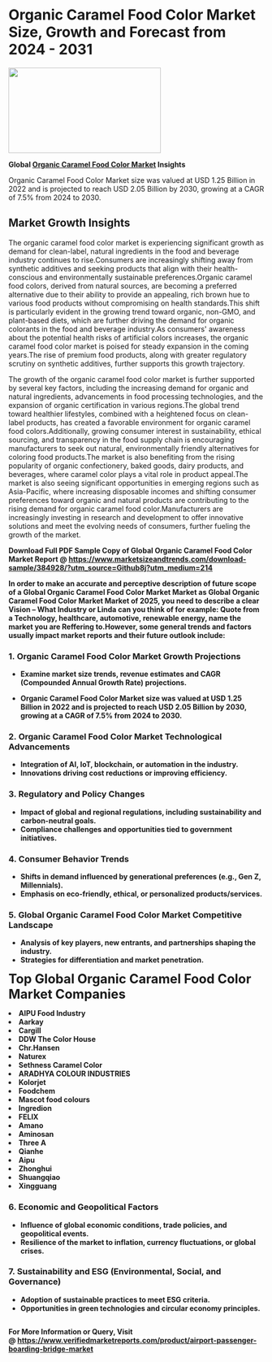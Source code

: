 <H1>Organic Caramel Food Color Market Size, Growth and Forecast from 2024 - 2031</H1><img class="aligncenter size-medium wp-image-584254" src="https://thirdeyenews.in/wp-content/uploads/2024/09/Global-Market-Research-300x168.jpeg" alt="" width="300" height="168" /><p><strong>Global&nbsp;<a href="https://www.marketsizeandtrends.com/download-sample/384928/?utm_source=Github8j?utm_medium=214">Organic Caramel Food Color Market</a> Insights</strong></p><p>Organic Caramel Food Color Market size was valued at USD 1.25 Billion in 2022 and is projected to reach USD 2.05 Billion by 2030, growing at a CAGR of 7.5% from 2024 to 2030.</p><p><h2>Market Growth Insights</h2> <p>The organic caramel food color market is experiencing significant growth as demand for clean-label, natural ingredients in the food and beverage industry continues to rise.Consumers are increasingly shifting away from synthetic additives and seeking products that align with their health-conscious and environmentally sustainable preferences.Organic caramel food colors, derived from natural sources, are becoming a preferred alternative due to their ability to provide an appealing, rich brown hue to various food products without compromising on health standards.This shift is particularly evident in the growing trend toward organic, non-GMO, and plant-based diets, which are further driving the demand for organic colorants in the food and beverage industry.As consumers' awareness about the potential health risks of artificial colors increases, the organic caramel food color market is poised for steady expansion in the coming years.The rise of premium food products, along with greater regulatory scrutiny on synthetic additives, further supports this growth trajectory.</p> <p>The growth of the organic caramel food color market is further supported by several key factors, including the increasing demand for organic and natural ingredients, advancements in food processing technologies, and the expansion of organic certification in various regions.The global trend toward healthier lifestyles, combined with a heightened focus on clean-label products, has created a favorable environment for organic caramel food colors.Additionally, growing consumer interest in sustainability, ethical sourcing, and transparency in the food supply chain is encouraging manufacturers to seek out natural, environmentally friendly alternatives for coloring food products.The market is also benefiting from the rising popularity of organic confectionery, baked goods, dairy products, and beverages, where caramel color plays a vital role in product appeal.The market is also seeing significant opportunities in emerging regions such as Asia-Pacific, where increasing disposable incomes and shifting consumer preferences toward organic and natural products are contributing to the rising demand for organic caramel food color.Manufacturers are increasingly investing in research and development to offer innovative solutions and meet the evolving needs of consumers, further fueling the growth of the market.<strong></p><p><span class=""><strong>Download Full PDF Sample Copy of Global Organic Caramel Food Color Market Report</strong> @ <a href="https://www.marketsizeandtrends.com/download-sample/384928/?utm_source=Github8j?utm_medium=214" target="_blank">https://www.marketsizeandtrends.com/download-sample/384928/?utm_source=Github8j?utm_medium=214</a></span></p><p>In order to make an accurate and perceptive description of future scope of a Global&nbsp;Organic Caramel Food Color Market Market as Global&nbsp;Organic Caramel Food Color Market Market of 2025, you need to describe a clear Vision &ndash; What Industry or Linda can you think of for example: Quote from a Technology, healthcare, automotive, renewable energy, name the market you are Reffering to.However, some general trends and factors usually impact market reports and their future outlook include:</p><h3>1.&nbsp;<strong>Organic Caramel Food Color Market Growth Projections</strong></h3><ul><li>Examine market size trends, revenue estimates and CAGR (Compounded Annual Growth Rate) projections.</li><li><p>Organic Caramel Food Color Market size was valued at USD 1.25 Billion in 2022 and is projected to reach USD 2.05 Billion by 2030, growing at a CAGR of 7.5% from 2024 to 2030.</p></li></ul><h3>2.&nbsp;<strong>Organic Caramel Food Color Market Technological Advancements</strong></h3><ul><li>Integration of AI, IoT, blockchain, or automation in the industry.</li><li>Innovations driving cost reductions or improving efficiency.</li></ul><h3>3.&nbsp;<strong>Regulatory and Policy Changes</strong></h3><ul><li>Impact of global and regional regulations, including sustainability and carbon-neutral goals.</li><li>Compliance challenges and opportunities tied to government initiatives.</li></ul><h3>4.&nbsp;<strong>Consumer Behavior Trends</strong></h3><ul><li>Shifts in demand influenced by generational preferences (e.g., Gen Z, Millennials).</li><li>Emphasis on eco-friendly, ethical, or personalized products/services.</li></ul><h3>5.&nbsp;<strong>Global Organic Caramel Food Color Market Competitive Landscape</strong></h3><ul><li>Analysis of key players, new entrants, and partnerships shaping the industry.</li><li>Strategies for differentiation and market penetration.</li></ul><p data-pm-slice="1 1 []"><span style="color: inherit; font-family: inherit; font-size: 25px;">Top Global Organic Caramel Food Color Market Companies</span></p><div class="" data-test-id=""><p><li>AIPU Food Industry</li><li> Aarkay</li><li> Cargill</li><li> DDW The Color House</li><li> Chr.Hansen</li><li> Naturex</li><li> Sethness Caramel Color</li><li> ARADHYA COLOUR INDUSTRIES</li><li> Kolorjet</li><li> Foodchem</li><li> Mascot food colours</li><li> Ingredion</li><li> FELIX</li><li> Amano</li><li> Aminosan</li><li> Three A</li><li> Qianhe</li><li> Aipu</li><li> Zhonghui</li><li> Shuangqiao</li><li> Xingguang</li></p></div><h3>6.&nbsp;<strong>Economic and Geopolitical Factors</strong></h3><ul><li>Influence of global economic conditions, trade policies, and geopolitical events.</li><li>Resilience of the market to inflation, currency fluctuations, or global crises.</li></ul><h3>7.&nbsp;<strong>Sustainability and ESG (Environmental, Social, and Governance)</strong></h3><ul><li>Adoption of sustainable practices to meet ESG criteria.</li><li>Opportunities in green technologies and circular economy principles.</li></ul><h2><strong style="font-size: 14px;">For More Information or Query, Visit @&nbsp;</strong><a style="background-color: #ffffff; font-size: 14px;" href="https://www.marketsizeandtrends.com/report/organic-caramel-food-color-market/" target="_blank">https://www.verifiedmarketreports.com/product/airport-passenger-boarding-bridge-market</a></h2>